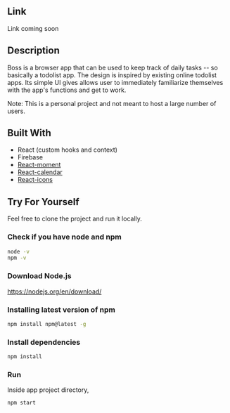 ## Link

Link coming soon

## Description

Boss is a browser app that can be used to keep track of daily tasks -- so basically a todolist app. The design is inspired by existing online todolist apps. Its simple UI gives allows user to immediately familiarize themselves with the app's functions and get to work.

Note: This is a personal project and not meant to host a large number of users.

## Built With

* React (custom hooks and context)
* Firebase 
* [React-moment](https://www.npmjs.com/package/react-moment)
* [React-calendar](https://www.npmjs.com/package/react-calendar)
* [React-icons](https://react-icons.netlify.com/#/)

## Try For Yourself

Feel free to clone the project and run it locally.

### Check if you have node and npm

```sh
node -v
npm -v
```

### Download Node.js

https://nodejs.org/en/download/

### Installing latest version of npm

```sh
npm install npm@latest -g
```

### Install dependencies

```sh
npm install
```

### Run

Inside app project directory,

```sh
npm start
```






